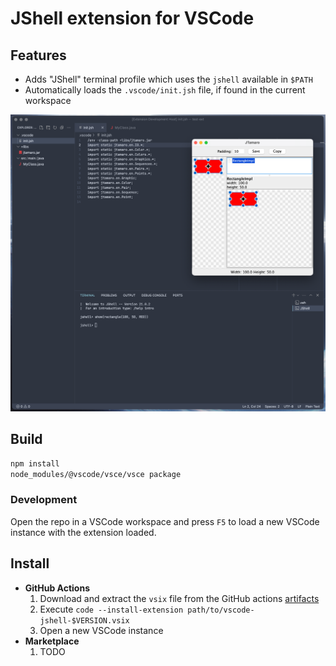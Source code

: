 # JShell extension for VSCode

## Features

- Adds "JShell" terminal profile which uses the `jshell` available in `$PATH`
- Automatically loads the `.vscode/init.jsh` file, if found in the current workspace


![Screenshot](assets/screenshot.png)

## Build

```bash
npm install
node_modules/@vscode/vsce/vsce package
```

### Development

Open the repo in a VSCode workspace and press `F5` to load a new VSCode
instance with the extension loaded.

## Install

- **GitHub Actions**
  1. Download and extract the `vsix` file from the GitHub actions [artifacts](https://github.com/LuCEresearchlab/vscode-jshell/actions/workflows/build.yml)
  2. Execute `code --install-extension path/to/vscode-jshell-$VERSION.vsix`
  3. Open a new VSCode instance
- **Marketplace**
  1. TODO
